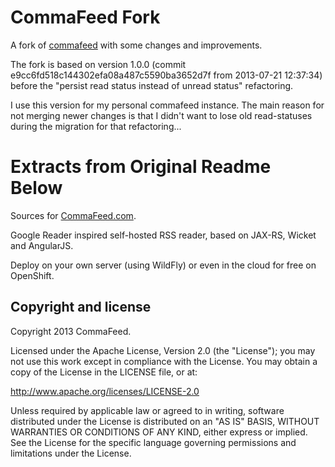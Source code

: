 CommaFeed Fork
==============

A fork of [commafeed](https://github.com/Athou/commafeed) with some changes and improvements.

The fork is based on version 1.0.0 (commit e9cc6fd518c144302efa08a487c5590ba3652d7f from 2013-07-21 12:37:34) before the "persist read status instead of unread status" refactoring.

I use this version for my personal commafeed instance. The main reason for not merging newer changes is that I didn't want to lose old read-statuses during the migration for that refactoring...


Extracts from Original Readme Below
===================================
Sources for [CommaFeed.com](http://www.commafeed.com/).

Google Reader inspired self-hosted RSS reader, based on JAX-RS, Wicket and AngularJS.

Deploy on your own server (using WildFly) or even in the cloud for free on OpenShift.


Copyright and license
---------------------

Copyright 2013 CommaFeed.

Licensed under the Apache License, Version 2.0 (the "License");
you may not use this work except in compliance with the License.
You may obtain a copy of the License in the LICENSE file, or at:

   http://www.apache.org/licenses/LICENSE-2.0

Unless required by applicable law or agreed to in writing, software
distributed under the License is distributed on an "AS IS" BASIS,
WITHOUT WARRANTIES OR CONDITIONS OF ANY KIND, either express or implied.
See the License for the specific language governing permissions and
limitations under the License.
